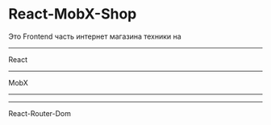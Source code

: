 # React-MobX-Shop
Это Frontend часть интернет магазина техники на 
<hr />
React
<hr />
MobX
<hr />
<hr />
React-Router-Dom
